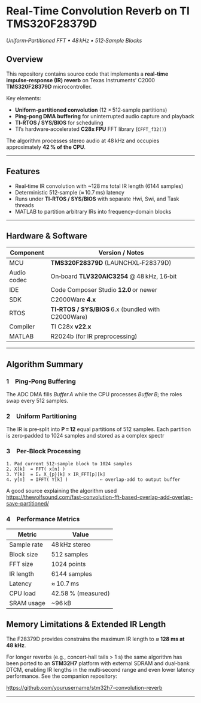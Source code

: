 # Real‑Time Convolution Reverb on TI TMS320F28379D
_Uniform‑Partitioned FFT • 48 kHz • 512‑Sample Blocks_

## Overview
This repository contains source code that implements a **real‑time impulse‑response (IR) reverb** on Texas Instruments’ C2000 **TMS320F28379D** microcontroller.  

Key elements:

* **Uniform‑partitioned convolution** (12 × 512‑sample partitions)
* **Ping‑pong DMA buffering** for uninterrupted audio capture and playback
* **TI‑RTOS / SYS/BIOS** for scheduling
* TI’s hardware‑accelerated **C28x FPU** FFT library (`CFFT_f32()`)

The algorithm processes stereo audio at 48 kHz and occupies approximately **42 % of the CPU**.

---

## Features
* Real‑time IR convolution with ~128 ms total IR length (6144 samples)
* Deterministic 512‑sample (≈ 10.7 ms) latency
* Runs under **TI‑RTOS / SYS/BIOS** with separate Hwi, Swi, and Task threads
* MATLAB to partition arbitrary IRs into frequency‑domain blocks

---

## Hardware & Software
| Component | Version / Notes |
|-----------|-----------------|
| MCU | **TMS320F28379D** (LAUNCHXL‑F28379D) |
| Audio codec | On‑board **TLV320AIC3254** @ 48 kHz, 16‑bit |
| IDE | Code Composer Studio **12.0** or newer |
| SDK | C2000Ware **4.x** |
| RTOS | **TI‑RTOS / SYS/BIOS** 6.x (bundled with C2000Ware) |
| Compiler | TI C28x **v22.x** |
| MATLAB | R2024b (for IR preprocessing) |

---

## Algorithm Summary
### 1 Ping‑Pong Buffering
The ADC DMA fills _Buffer A_ while the CPU processes _Buffer B_; the roles swap every 512 samples.

### 2 Uniform Partitioning
The IR is pre‑split into **P = 12** equal partitions of 512 samples. Each partition is zero‑padded to 1024 samples and stored as a complex spectr

### 3 Per‑Block Processing
```text
1. Pad current 512‑sample block to 1024 samples
2. X[k]  = FFT( x[n] )
3. Y[k]  = Σₚ X_{p}[k] × IR_FFT[p][k]
4. y[n]  = IFFT( Y[k] )            ← overlap‑add to output buffer
```

A good source explaining the algorithm used 
<https://thewolfsound.com/fast-convolution-fft-based-overlap-add-overlap-save-partitioned/>

### 4 Performance Metrics
| Metric | Value |
|--------|-------|
| Sample rate | 48 kHz stereo |
| Block size | 512 samples |
| FFT size | 1024 points |
| IR length | 6144 samples |
| Latency | ≈ 10.7 ms |
| CPU load | 42.58 % (measured) |
| SRAM usage | ~96 kB |


## Memory Limitations & Extended IR Length
The F28379D provides constrains the maximum IR length to **≈ 128 ms at 48 kHz**.

For longer reverbs (e.g., concert‑hall tails > 1 s) the same algorithm has been ported to an **STM32H7** platform with external SDRAM and dual‑bank DTCM, enabling IR lengths in the multi‑second range and even lower latency performance. See the companion repository:

<https://github.com/yourusername/stm32h7-convolution-reverb>

---

